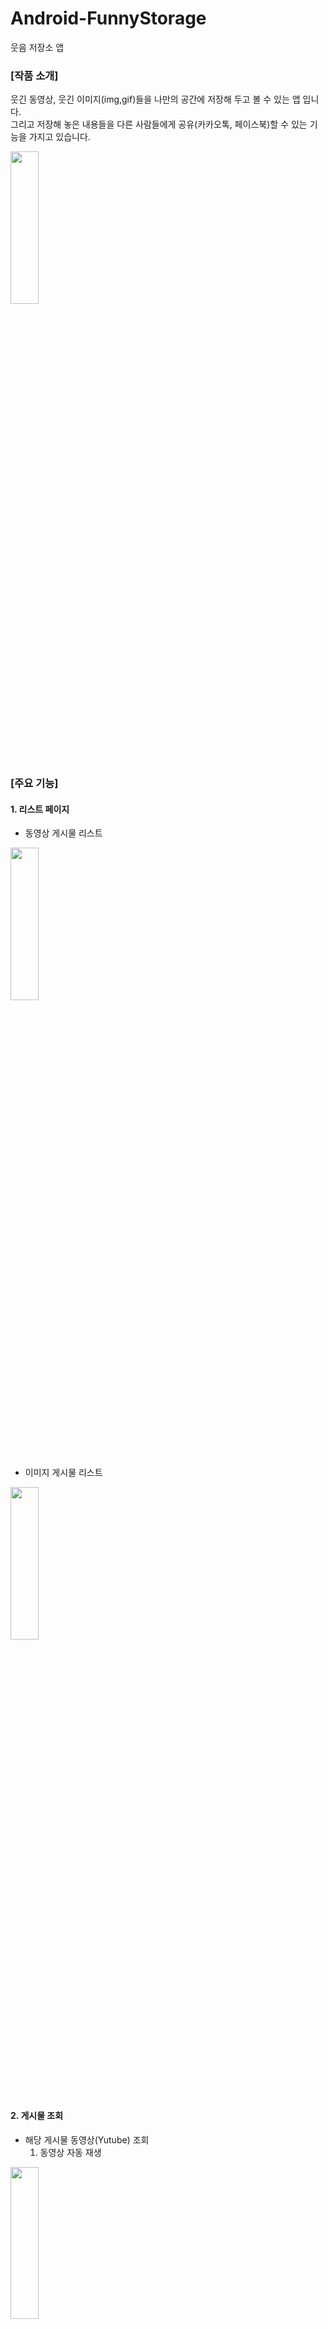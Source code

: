 # Android-FunnyStorage
웃음 저장소 앱

### [작품 소개]
웃긴 동영상, 웃긴 이미지(img,gif)들을 나만의 공간에 저장해 두고 볼 수 있는 앱 입니다. <br/>
그리고 저장해 놓은 내용들을 다른 사람들에게 공유(카카오톡, 페이스북)할 수 있는 기능을 가지고 있습니다. 

<img width="30%" height="25%" src="https://user-images.githubusercontent.com/44920792/123039931-dfe6e500-d42d-11eb-9cd4-4ac4c26e7646.png"></img>

### [주요 기능]

#### 1. 리스트 페이지
- 동영상 게시물 리스트

<img width="30%" height="25%" src="https://user-images.githubusercontent.com/44920792/123039934-e07f7b80-d42d-11eb-9e39-e8d42ad3eaaa.png"></img>
 
- 이미지 게시물 리스트

<img width="30%" height="25%" src="https://user-images.githubusercontent.com/44920792/123039945-e4ab9900-d42d-11eb-81f2-9ee17d076a4f.png"></img>

#### 2. 게시물 조회
- 해당 게시물 동영상(Yutube) 조회
  1. 동영상 자동 재생

<img width="30%" height="25%" src="https://user-images.githubusercontent.com/44920792/123039938-e2493f00-d42d-11eb-8253-3663d47fc09d.png"></img>

- 해당 게시물 이미지 조회
 
<img width="30%" height="25%" src="https://user-images.githubusercontent.com/44920792/123039943-e4130280-d42d-11eb-917b-e4eb33208b04.png"></img>

- 카카오톡 공유(Kakao API)

<img width="30%" height="25%" src="https://user-images.githubusercontent.com/44920792/123039948-e5dcc600-d42d-11eb-9b4c-1a1ca2f94745.png"></img>

- 페이스북 공유(Facebook API)

<img width="30%" height="25%" src="https://user-images.githubusercontent.com/44920792/123039949-e6755c80-d42d-11eb-82e3-f648799862c0.png"></img>

#### 3. 게시글 작성
- 동영상(url)으로 게시물 만들기 <br/>
- 이미지(url)로 게시물 만들기 <br/>

<img width="30%" height="25%" src="https://user-images.githubusercontent.com/44920792/123039946-e5442f80-d42d-11eb-956d-915f274079bb.png"></img>

<br/>

#### 4. 그 외 기능
- 문의하기

<img width="30%" height="25%" src="https://user-images.githubusercontent.com/44920792/123039941-e37a6c00-d42d-11eb-8ce6-a252b8258685.png"></img>

